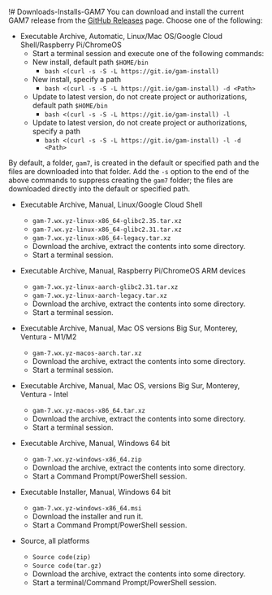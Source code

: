 !# Downloads-Installs-GAM7
You can download and install the current GAM7 release from the [GitHub Releases](https://github.com/GAM-team/GAM/releases/latest) page.
Choose one of the following:

* Executable Archive, Automatic, Linux/Mac OS/Google Cloud Shell/Raspberry Pi/ChromeOS
  - Start a terminal session and execute one of the following commands:
  - New install, default path `$HOME/bin`
    - `bash <(curl -s -S -L https://git.io/gam-install)`
  - New install, specify a path
    - `bash <(curl -s -S -L https://git.io/gam-install) -d <Path>`
  - Update to latest version, do not create project or authorizations, default path `$HOME/bin`
    - `bash <(curl -s -S -L https://git.io/gam-install) -l`
  - Update to latest version, do not create project or authorizations, specify a path
    - `bash <(curl -s -S -L https://git.io/gam-install) -l -d <Path>`

By default, a folder, `gam7`, is created in the default or specified path and the files are downloaded into that folder.
Add the `-s` option to the end of the above commands to suppress creating the `gam7` folder; the files are downloaded directly into the default or specified path.

* Executable Archive, Manual, Linux/Google Cloud Shell
  - `gam-7.wx.yz-linux-x86_64-glibc2.35.tar.xz`
  - `gam-7.wx.yz-linux-x86_64-glibc2.31.tar.xz`
  - `gam-7.wx.yz-linux-x86_64-legacy.tar.xz`
  - Download the archive, extract the contents into some directory.
  - Start a terminal session.

* Executable Archive, Manual, Raspberry Pi/ChromeOS ARM devices
  - `gam-7.wx.yz-linux-aarch-glibc2.31.tar.xz`
  - `gam-7.wx.yz-linux-aarch-legacy.tar.xz`
  - Download the archive, extract the contents into some directory.
  - Start a terminal session.

* Executable Archive, Manual, Mac OS versions Big Sur, Monterey, Ventura - M1/M2
  - `gam-7.wx.yz-macos-aarch.tar.xz`
  - Download the archive, extract the contents into some directory.
  - Start a terminal session.

* Executable Archive, Manual, Mac OS, versions Big Sur, Monterey, Ventura - Intel
  - `gam-7.wx.yz-macos-x86_64.tar.xz`
  - Download the archive, extract the contents into some directory.
  - Start a terminal session.

* Executable Archive, Manual, Windows 64 bit
  - `gam-7.wx.yz-windows-x86_64.zip`
  - Download the archive, extract the contents into some directory.
  - Start a Command Prompt/PowerShell session.

* Executable Installer, Manual, Windows 64 bit
  - `gam-7.wx.yz-windows-x86_64.msi`
  - Download the installer and run it.
  - Start a Command Prompt/PowerShell session.

* Source, all platforms
  - `Source code(zip)`
  - `Source code(tar.gz)`
  - Download the archive, extract the contents into some directory.
  - Start a terminal/Command Prompt/PowerShell session.
